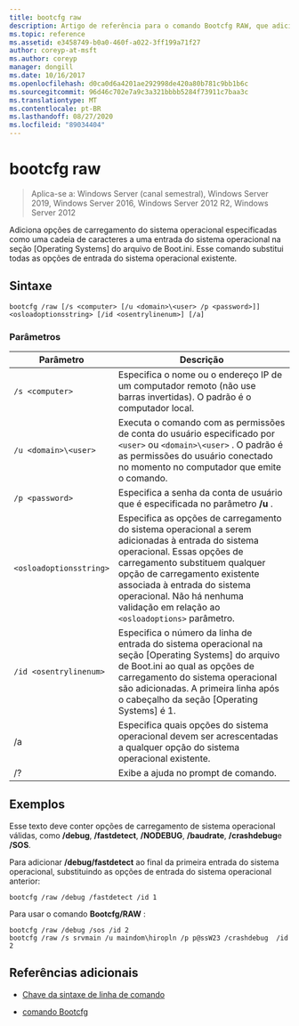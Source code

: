 ```yaml
---
title: bootcfg raw
description: Artigo de referência para o comando Bootcfg RAW, que adiciona opções de carregamento do sistema operacional, especificadas como uma cadeia de caracteres, a uma entrada do sistema operacional na seção do sistema operacional do arquivo de Boot.ini.
ms.topic: reference
ms.assetid: e3458749-b0a0-460f-a022-3ff199a71f27
author: coreyp-at-msft
ms.author: coreyp
manager: dongill
ms.date: 10/16/2017
ms.openlocfilehash: d0ca0d6a4201ae292998de420a80b781c9bb1b6c
ms.sourcegitcommit: 96d46c702e7a9c3a321bbbb5284f73911c7baa3c
ms.translationtype: MT
ms.contentlocale: pt-BR
ms.lasthandoff: 08/27/2020
ms.locfileid: "89034404"
---
```

# <a name="bootcfg-raw"></a>bootcfg raw

> Aplica-se a: Windows Server (canal semestral), Windows Server 2019, Windows Server 2016, Windows Server 2012 R2, Windows Server 2012

Adiciona opções de carregamento do sistema operacional especificadas como uma cadeia de caracteres a uma entrada do sistema operacional na seção [Operating Systems] do arquivo de Boot.ini. Esse comando substitui todas as opções de entrada do sistema operacional existente.

## <a name="syntax"></a>Sintaxe

```
bootcfg /raw [/s <computer> [/u <domain>\<user> /p <password>]] <osloadoptionsstring> [/id <osentrylinenum>] [/a]
```

### <a name="parameters"></a>Parâmetros

| Parâmetro | Descrição |
| --------- | ----------- |
| `/s <computer>` | Especifica o nome ou o endereço IP de um computador remoto (não use barras invertidas). O padrão é o computador local. |
| `/u <domain>\<user>`  | Executa o comando com as permissões de conta do usuário especificado por `<user>` ou `<domain>\<user>` . O padrão é as permissões do usuário conectado no momento no computador que emite o comando. |
| `/p <password>` | Especifica a senha da conta de usuário que é especificada no parâmetro **/u** . |
| `<osloadoptionsstring>` | Especifica as opções de carregamento do sistema operacional a serem adicionadas à entrada do sistema operacional. Essas opções de carregamento substituem qualquer opção de carregamento existente associada à entrada do sistema operacional. Não há nenhuma validação em relação ao `<osloadoptions>` parâmetro.
| `/id <osentrylinenum>` | Especifica o número da linha de entrada do sistema operacional na seção [Operating Systems] do arquivo de Boot.ini ao qual as opções de carregamento do sistema operacional são adicionadas. A primeira linha após o cabeçalho da seção [Operating Systems] é 1. |
| /a | Especifica quais opções do sistema operacional devem ser acrescentadas a qualquer opção do sistema operacional existente. |
| /? | Exibe a ajuda no prompt de comando. |

## <a name="examples"></a>Exemplos

Esse texto deve conter opções de carregamento de sistema operacional válidas, como **/debug**, **/fastdetect**, **/NODEBUG**, **/baudrate**, **/crashdebug**e **/SOS**.

Para adicionar **/debug/fastdetect** ao final da primeira entrada do sistema operacional, substituindo as opções de entrada do sistema operacional anterior:

```
bootcfg /raw /debug /fastdetect /id 1
```

Para usar o comando **Bootcfg/RAW** :

```
bootcfg /raw /debug /sos /id 2
bootcfg /raw /s srvmain /u maindom\hiropln /p p@ssW23 /crashdebug  /id 2
```

## <a name="additional-references"></a>Referências adicionais

- [Chave da sintaxe de linha de comando](command-line-syntax-key.md)

- [comando Bootcfg](bootcfg.md)
